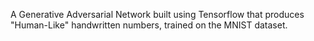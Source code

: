 A Generative Adversarial Network built using Tensorflow that produces "Human-Like" handwritten numbers, trained on the MNIST dataset.
